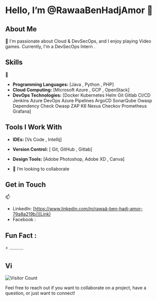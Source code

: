 # Hello,  I’m @RawaaBenHadjAmor 👋

## About Me
👀
I'm passionate about Cloud & DevSecOps, and I enjoy playing Video games. 
Currently, I'm a DevSecOps Intern .

## Skills
🌱
- **Programming Languages:** [Java , Python , PHP]
- **Cloud Computing:** [Microsoft Azure , GCP , OpenStack]
- **DevOps Technologies:** [Docker Kubernetes Helm Git Gitlab CI/CD Jenkins Azure DevOps Azure Pipelines ArgoCD SonarQube Owasp Dependency Check Owasp ZAP
K6 Nexus Checkov Prometheus Grafana]
## Tools I Work With

- **IDEs:** [Vs Code , Intellij]
- **Version Control:** [ Git, GitHub , Gitlab]
- **Design Tools:** [Adobe Photoshop, Adobe XD , Canva]


- 💞️ I’m looking to collaborate 

## Get in Touch
📫
- LinkedIn: [https://www.linkedin.com/in/rawaâ-ben-hadj-amor-79a8a219b/](Link)
- Facebook : [](Link)

## Fun Fact :
⚡ ...........

## Vi
![Visitor Count](https://visitor-badge.laobi.icu/badge?page_id=RawaaBenHadjAmor.RawaaBenHadjAmor)

Feel free to reach out if you want to collaborate on a project, have a question, or just want to connect!



<!---
RawaaBenHadjAmor/RawaaBenHadjAmor is a ✨ special ✨ repository because its `README.md` (this file) appears on your GitHub profile.
You can click the Preview link to take a look at your changes.
--->
